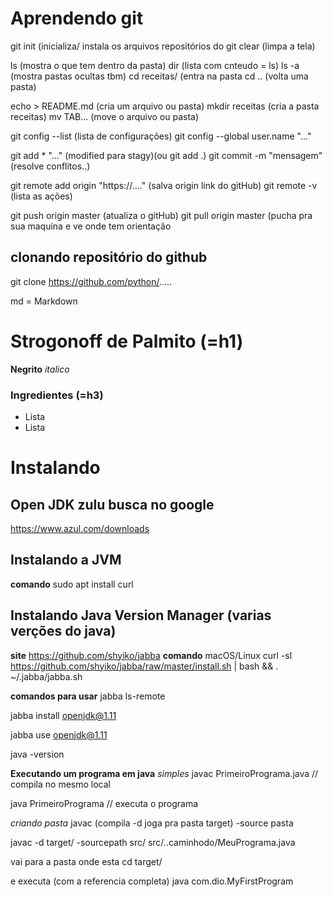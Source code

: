 # Aprendendo git
git init (inicializa/ instala os arquivos repositórios do git
clear (limpa a tela)


ls (mostra o que tem dentro da pasta)
dir (lista com cnteudo = ls)
ls -a (mostra pastas ocultas tbm)
cd receitas/ (entra na pasta
cd .. (volta uma pasta)

echo > README.md (cria um arquivo ou pasta)
mkdir receitas (cria a pasta receitas)
mv TAB... (move o arquivo ou pasta)

git config --list (lista de configurações)
git config --global user.name "..." 

git add * "..." (modified para stagy)(ou git add .)
git commit -m "mensagem" (resolve conflitos..)

git remote add origin "https://...." (salva origin link do gitHub)
git remote -v (lista as ações)

git push origin master (atualiza o gitHub)
git pull origin master (pucha pra sua maquina e ve onde tem orientação

## clonando repositório do github
git clone https://github.com/python/.....




md = Markdown
# Strogonoff de Palmito (=h1)
**Negrito** _italico_

### Ingredientes (=h3)
 - Lista
 - Lista


# Instalando

## Open JDK zulu busca no google
https://www.azul.com/downloads

## Instalando a JVM
**comando**
sudo apt install curl

## Instalando Java Version Manager (varias verções do java)
**site**
https://github.com/shyiko/jabba
**comando** macOS/Linux
curl -sl https://github.com/shyiko/jabba/raw/master/install.sh | bash && . ~/.jabba/jabba.sh

**comandos para usar**
jabba ls-remote

jabba install openjdk@1.11

jabba use openjdk@1.11

java -version

**Executando um programa em java**
_simples_
javac PrimeiroPrograma.java         // compila no mesmo local

java PrimeiroPrograma               // executa o programa


_criando pasta_
javac (compila -d joga pra pasta target) -source pasta

javac -d target/ -sourcepath src/ src/..caminhodo/MeuPrograma.java

vai para a pasta onde esta 
cd target/

e executa (com a referencia completa)
java com.dio.MyFirstProgram

